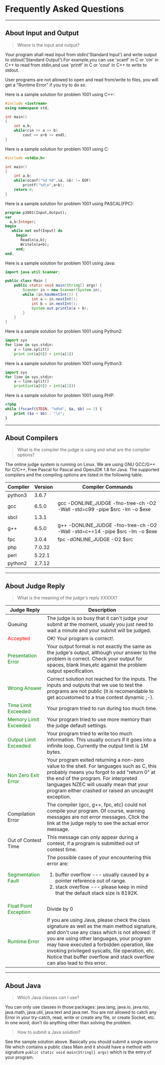 
# Frequently Asked Questions

---

## About Input and Output

> Where is the input and output?

Your program shall read input from stdin('Standard Input') and write output to stdout('Standard Output').For example,you can use 'scanf' in C or 'cin' in C++ to read from stdin,and use 'printf' in C or 'cout' in C++ to write to stdout.

User programs are not allowed to open and read from/write to files, you will get a "Runtime Error" if you try to do so.

Here is a sample solution for problem 1001 using C++:

```c++
#include <iostream>
using namespace std;

int main()
{
    int a,b;
    while(cin >> a >> b)
        cout << a+b << endl;
}
```

Here is a sample solution for problem 1001 using C:

```c
#include <stdio.h>

int main()
{
    int a,b;
    while(scanf("%d %d",&a, &b) != EOF)
        printf("%d\n",a+b);
    return 0;
}
```

Here is a sample solution for problem 1001 using PASCAL(FPC):

```pascal
program p1001(Input,Output); 
var 
  a,b:Integer; 
begin 
   while not eof(Input) do 
     begin 
       Readln(a,b); 
       Writeln(a+b); 
     end; 
end.
```

Here is a sample solution for problem 1001 using Java:

```java
import java.util.Scanner;

public class Main {
	public static void main(String[] args) {
		Scanner in = new Scanner(System.in);
		while (in.hasNextInt()) {
			int a = in.nextInt();
			int b = in.nextInt();
			System.out.println(a + b);
		}
	}
}
```

Here is a sample solution for problem 1001 using Python2:

```python
import sys
for line in sys.stdin:
    a = line.split()
    print int(a[0]) + int(a[1])
```

Here is a sample solution for problem 1001 using Python3:

```python
import sys
for line in sys.stdin:
    a = line.split()
    print(int(a[0]) + int(a[1]))
```

Here is a sample solution for problem 1001 using PHP:

```php
<?php
while (fscanf(STDIN, "%d%d", $a, $b) == 2) {
    print ($a + $b) . "\n";
}
```

---

## About Compilers

> What is the compiler the judge is using and what are the compiler options?

The online judge system is running on Linux. We are using GNU GCC/G++ for C/C++, Free Pascal for Pascal and OpenJDK 1.8 for Java. The supported compilers and the compiling options are listed in the following table.

|Compiler|Version|Compiler Commands|
|---|---|---|
|python3|3.6.7|
|gcc|6.5.0|gcc -DONLINE_JUDGE -fno-tree-ch -O2 -Wall -std=c99 -pipe $src -lm -o $exe|
|sbcl|1.3.1|
|g++|6.5.0|g++ -DONLINE_JUDGE -fno-tree-ch -O2 -Wall -std=c++14 -pipe $src -lm -o $exe|
|fpc|3.0.4|fpc -dONLINE_JUDGE -O2 $src|
|php|7.0.32|
|perl|5.22.1|
|python2|2.7.12|

---

## About Judge Reply

> What is the meaning of the judge's reply XXXXX?

|Judge Reply|Description|
|---|---|
|Queuing|The judge is so busy that it can't judge your submit at the moment, usualy you just need to wait a minute and your submit will be judged.|
|<div style="color: red">Accepted</div>|OK! Your program is correct!.|
|<div style="color: green">Presentation Error</div>|Your output format is not exactly the same as the judge's output, although your answer to the problem is correct. Check your output for spaces, blank lines,etc against the problem output specification.|
|<div style="color: green">Wrong Answer</div>|Correct solution not reached for the inputs. The inputs and outputs that we use to test the programs are not public (it is recomendable to get accustomed to a true contest dynamic ;-).|
|<div style="color: green">Time Limit Exceeded</div>|Your program tried to run during too much time.|
|<div style="color: green">Memory Limit Exceeded</div>|Your program tried to use more memory than the judge default settings.|
|<div style="color: green">Output Limit Exceeded</div>|Your program tried to write too much information. This usually occurs if it goes into a infinite loop. Currently the output limit is 1M bytes.|
|<div style="color: green">Non Zero Exit Error</div>|Your program exited returning a non-zero value to the shell. For languages such as C, this probably means you forgot to add "return 0" at the end of the program. For interpreted languages NZEC will usually mean that your program either crashed or raised an uncaught exception.|
|Compilation Error|The compiler (gcc, g++, fpc, etc) could not compile your program. Of course, warning messages are not error messages. Click the link at the judge reply to see the actual error message.|
|Out of Contest Time|This message can only appear during a contest, if a program is submitted out of contest time.|
|<div style="color: green">Segmentation Fault</div>|The possible cases of your encountering this error are:<ol><li>buffer overflow --- usually caused by a pointer reference out of range.</li><li>stack overflow --- please keep in mind that the default stack size is 8192K.</li></ol>|
|<div style="color: green">Float Point Exception</div>|Divide by 0|
|<div style="color: green">Runtime Error</div>|If you are using Java, please check the class signature as well as the main method signature, and don't use any class which is not allowed. If you are using other languages, your program may have executed a forbidden operation, like invoking privileged syscalls, file operation, etc. Notice that buffer overflow and stack overflow can also lead to this error.|

---

## About Java

> Which Java classes can I use?

You can only use classes in those packages: java.lang, java.io, java.nio, java.math, java.util, java.text and java.net. You are not allowed to catch any Error in your try-catch, read, write or create any file, or create Socket, etc. In one word, don't do anything other than solving the problem.

> How to submit a Java solution?

See the sample solution above. Basically you should submit a single source file which contains a public class Main and it should have a method with signature `public static void main(String[] args)` which is the entry of your program.